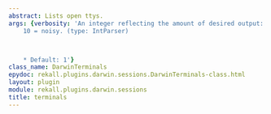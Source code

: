 ```yaml
---
abstract: Lists open ttys.
args: {verbosity: 'An integer reflecting the amount of desired output: 0 = quiet,
    10 = noisy. (type: IntParser)



    * Default: 1'}
class_name: DarwinTerminals
epydoc: rekall.plugins.darwin.sessions.DarwinTerminals-class.html
layout: plugin
module: rekall.plugins.darwin.sessions
title: terminals
---
```

